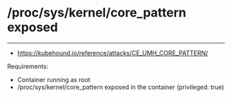 # /proc/sys/kernel/core_pattern exposed
---------------------------------------
- https://kubehound.io/reference/attacks/CE_UMH_CORE_PATTERN/

Requirements:
- Container running as root
- /proc/sys/kernel/core_pattern exposed in the container (privileged: true)

